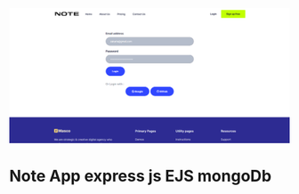 ![alt text](https://github.com/Gitzak/notes-App-ExpressJs-MongoDB/blob/main/notes-App-ExpressJs-MongoDB.png)
# Note App express js EJS mongoDb
